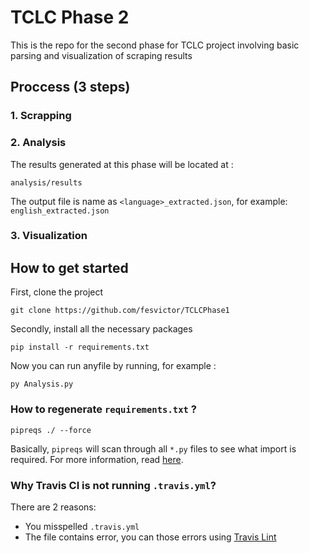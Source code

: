 # TCLC Phase 2
This is the repo for the second phase for TCLC project
involving basic parsing and visualization of scraping results

## Proccess (3 steps)
### 1. Scrapping
### 2. Analysis
The results generated at this phase will be located at :
```
analysis/results
```
The output file is name as `<language>_extracted.json`, for example: `english_extracted.json`

### 3. Visualization


## How to get started
First, clone the project 
```
git clone https://github.com/fesvictor/TCLCPhase1
```
Secondly, install all the necessary packages 
```
pip install -r requirements.txt
```
Now you can run anyfile by running, for example :
```
py Analysis.py
```

### How to regenerate `requirements.txt` ?
```
pipreqs ./ --force
```
Basically, `pipreqs` will scan through all `*.py` files to see what import is required. For more information, read [here](http://www.idiotinside.com/2015/05/10/python-auto-generate-requirements-txt/).


### Why Travis CI is not running `.travis.yml`?
There are 2 reasons:
- You misspelled `.travis.yml`
- The file contains error, you can those errors using [Travis Lint](https://lint.travis-ci.org/)